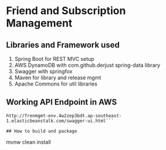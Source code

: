# Friend and Subscription Management



## Libraries and Framework used

1. Spring Boot for REST MVC setup
2. AWS DynamoDB with com.github.derjust spring-data library
3. Swagger with springfox
4. Maven for library and release mgmt
5. Apache Commons for util libraries

## Working API Endpoint in AWS
```
http://frenmgmt-env.4w2zep3bdt.ap-southeast-1.elasticbeanstalk.com/swagger-ui.html```

## How to build and package
```
mvnw clean install
```
